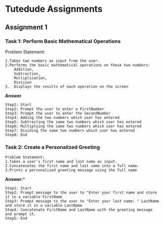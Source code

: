 # Tutedude Assignments


## Assignment 1

### Task 1: Perform Basic Mathematical Operations
Problem Statement:
```
1.Takes two numbers as input from the user.
2.Performs the basic mathematical operations on these two numbers:
    Addition,
    Subtraction,
    Multiplication,
    Division
3.  Displays the results of each operation on the screen
```

**Answer**
```
Step1: Start
Step2: Prompt the user to enter a FirstNumber
Step3: Prompt the user to enter the SecondNumber
Step4: Adding the two numbers which user has entered
Step5: Subtracting the same two numbers which user has entered
Step6: Multiplying the same two numbers which user has entered
Step7: Dividing the same two numbers which user has entered
Step8: End
```

### Task 2: Create a Personalized Greeting
```
Problem Statement: 
1.Takes a user's first name and last name as input.
2.Concatenates the first name and last name into a full name.
3.Prints a personalized greeting message using the full name
```

**Answer:***
```
Step1: Start
Step2: Prompt message to the user to "Enter your first name and store it in a variable FirstName
Step3: Prompt message to the user to "Enter your last name: " LastName and store it in a variable LastName
Step4: Concatenate FirstName and LastName with the greeting message and prompt it.
Step5: End
```